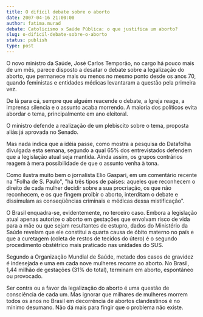 ```yaml
---
title: O difícil debate sobre o aborto
date: 2007-04-16 21:00:00
author: fatima.murad
debate: Catolicismo x Saúde Pública: o que justifica um aborto?
slug: o-dificil-debate-sobre-o-aborto
status: publish 
type: post
---
```


  
O novo ministro da Saúde, José Carlos Temporão, no cargo há pouco mais de um mês, parece disposto a desatar o debate sobre a legalização do aborto, que permanece mais ou menos no mesmo ponto desde os anos 70, quando feministas e entidades médicas levantaram a questão pela primeira vez.  
  
De lá para cá, sempre que alguém reacende o debate, a Igreja reage, a imprensa silencia e o assunto acaba morrendo. A maioria dos políticos evita abordar o tema, principalmente em ano eleitoral.  
  
O ministro defende a realização de um plebiscito sobre o tema, proposta aliás já aprovada no Senado.  
  
Mas nada indica que a idéia passe, como mostra a pesquisa do Datafolha divulgada esta semana, segundo a qual 65% dos entrevistados defendem que a legislação atual seja mantida. Ainda assim, os grupos contrários reagem à mera possibilidade de que o assunto venha à tona.  
  
Como ilustra muito bem o jornalista Elio Gaspari, em um comentário recente na "Folha de S. Paulo", "há três tipos de países: aqueles que reconhecem o direito de cada mulher decidir sobre a sua procriação, os que não reconhecem, e os que fingem proibir o aborto, interditam o debate e dissimulam as conseqüências criminais e médicas dessa mistificação".  
  
O Brasil enquadra-se, evidentemente, no terceiro caso. Embora a legislação atual apenas autorize o aborto em gestações que envolvam risco de vida para a mãe ou que sejam resultantes de estupro, dados do Ministério da Saúde revelam que ele constitui a quarta causa de óbito materno no país e que a curetagem (coleta de restos de tecidos do útero) é o segundo procedimento obstétrico mais praticado nas unidades do SUS.  
  
Segundo a Organização Mundial de Saúde, metade dos casos de gravidez é indesejada e uma em cada nove mulheres recorre ao aborto. No Brasil, 1,44 milhão de gestações (31% do total), terminam em aborto, espontâneo ou provocado.  
  
Ser contra ou a favor da legalização do aborto é uma questão de consciência de cada um. Mas ignorar que milhares de mulheres morrem todos os anos no Brasil em decorrência de abortos clandestinos é no mínimo desumano. Não dá mais para fingir que o problema não existe.  

